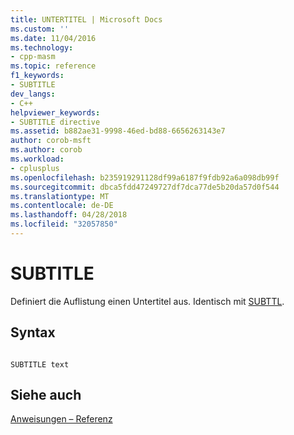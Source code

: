 ```yaml
---
title: UNTERTITEL | Microsoft Docs
ms.custom: ''
ms.date: 11/04/2016
ms.technology:
- cpp-masm
ms.topic: reference
f1_keywords:
- SUBTITLE
dev_langs:
- C++
helpviewer_keywords:
- SUBTITLE directive
ms.assetid: b882ae31-9998-46ed-bd88-6656263143e7
author: corob-msft
ms.author: corob
ms.workload:
- cplusplus
ms.openlocfilehash: b235919291128df99a6187f9fdb92a6a098db99f
ms.sourcegitcommit: dbca5fdd47249727df7dca77de5b20da57d0f544
ms.translationtype: MT
ms.contentlocale: de-DE
ms.lasthandoff: 04/28/2018
ms.locfileid: "32057850"
---
```

# <a name="subtitle"></a>SUBTITLE
Definiert die Auflistung einen Untertitel aus. Identisch mit [SUBTTL](../../assembler/masm/subttl.md).  
  
## <a name="syntax"></a>Syntax  
  
```  
  
SUBTITLE text  
```  
  
## <a name="see-also"></a>Siehe auch  
 [Anweisungen – Referenz](../../assembler/masm/directives-reference.md)